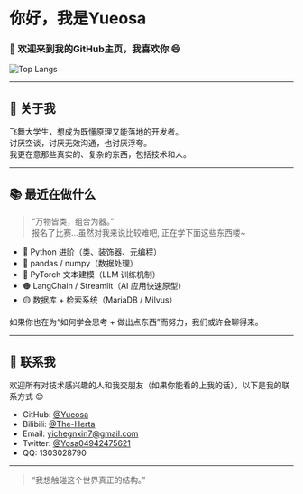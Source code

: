 # 你好，我是Yueosa

### 👋 欢迎来到我的GitHub主页，我喜欢你 😄

![Top Langs](https://github-readme-stats.vercel.app/api?username=Yueosa&show_icons=true&title_color=000&icon_color=0099ff&text_color=000&bg_color=ffffff&hide_border=true)

---

## 🧠 关于我

飞舞大学生，想成为既懂原理又能落地的开发者。<br>
讨厌空谈，讨厌无效沟通，也讨厌浮夸。<br>
我更在意那些真实的、复杂的东西，包括技术和人。

---

## 📚 最近在做什么

> “万物皆类，组合为器。”<br>
报名了比赛...虽然对我来说比较难吧, 正在学下面这些东西喽~

- 🔴 Python 进阶（类、装饰器、元编程）
- 🔴 pandas / numpy（数据处理）
- 🔴 PyTorch 文本建模（LLM 训练机制）
- 🟠 LangChain / Streamlit（AI 应用快速原型）
- 🟡 数据库 + 检索系统（MariaDB / Milvus）

如果你也在为“如何学会思考 + 做出点东西”而努力，我们或许会聊得来。

---

## 💬 联系我

欢迎所有对技术感兴趣的人和我交朋友（如果你能看的上我的话），以下是我的联系方式 😊 

- GitHub: [@Yueosa](https://github.com/Yueosa)
- Bilibili: [@The-Herta](https://space.bilibili.com/433677987)
- Email: yichegnxin7@gmail.com
- Twitter: [@Yosa04942475621](https://x.com/Yosa04942475621)
- QQ: 1303028790

---

> “我想触碰这个世界真正的结构。”
